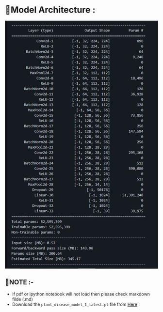 # 🌟Model Architecture :
<center><img src ="model.JPG"></center>

## 🌟NOTE :-
* If pdf or ipython notebook will not load then please check markdown filde (.md)
* Download the `plant_disease_model_1_latest.pt` file from [Here](https://drive.google.com/drive/folders/1ewJWAiduGuld_9oGSrTuLumg9y62qS6A?usp=share_link)



